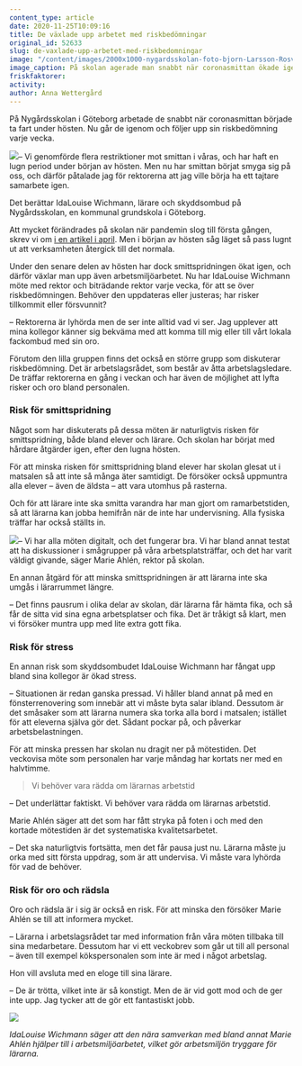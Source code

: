 ```yaml
---
content_type: article
date: 2020-11-25T10:09:16
title: De växlade upp arbetet med riskbedömningar
original_id: 52633
slug: de-vaxlade-upp-arbetet-med-riskbedomningar
image: "/content/images/2000x1000-nygardsskolan-foto-bjorn-Larsson-Rosvall-tt.jpg"
image_caption: På skolan agerade man snabbt när coronasmittan ökade igen. Rektor Marie Ahlén och skyddsombudet IdaLouise Wichmann har börjat träffas varje vecka för att gå igenom och följa upp riskbedömningar.
friskfaktorer:
activity:
author: Anna Wettergård
---
```


På Nygårdsskolan i Göteborg arbetade de snabbt när coronasmittan började ta fart under hösten. Nu går de igenom och följer upp sin riskbedömning varje vecka.

[![](https://www.suntarbetsliv.se/wp-content/uploads/2020/11/200x220-idalouise-wichmann-foto-bjorn-Larsson-Rosvall-tt.jpg)](https://www.suntarbetsliv.se/wp-content/uploads/2020/11/200x220-idalouise-wichmann-foto-bjorn-Larsson-Rosvall-tt.jpg)– Vi genomförde flera restriktioner mot smittan i våras, och har haft en lugn period under början av hösten. Men nu har smittan börjat smyga sig på oss, och därför påtalade jag för rektorerna att jag ville börja ha ett tajtare samarbete igen.

Det berättar IdaLouise Wichmann, lärare och skyddsombud på Nygårdsskolan, en kommunal grundskola i Göteborg.

Att mycket förändrades på skolan när pandemin slog till första gången, skrev vi om [i en artikel i april](https://www.suntarbetsliv.se/artiklar/sam/skolan-blir-en-frizon-fran-corona/). Men i början av hösten såg läget så pass lugnt ut att verksamheten återgick till det normala.

Under den senare delen av hösten har dock smittspridningen ökat igen, och därför växlar man upp även arbetsmiljöarbetet. Nu har IdaLouise Wichmann möte med rektor och biträdande rektor varje vecka, för att se över riskbedömningen. Behöver den uppdateras eller justeras; har risker tillkommit eller försvunnit?

– Rektorerna är lyhörda men de ser inte alltid vad vi ser. Jag upplever att mina kollegor känner sig bekväma med att komma till mig eller till vårt lokala fackombud med sin oro.

Förutom den lilla gruppen finns det också en större grupp som diskuterar riskbedömning. Det är arbetslagsrådet, som består av åtta arbetslagsledare. De träffar rektorerna en gång i veckan och har även de möjlighet att lyfta risker och oro bland personalen.

### Risk för smittspridning

Något som har diskuterats på dessa möten är naturligtvis risken för smittspridning, både bland elever och lärare. Och skolan har börjat med hårdare åtgärder igen, efter den lugna hösten.

För att minska risken för smittspridning bland elever har skolan glesat ut i matsalen så att inte så många äter samtidigt. De försöker också uppmuntra alla elever – även de äldsta – att vara utomhus på rasterna.

Och för att lärare inte ska smitta varandra har man gjort om ramarbetstiden, så att lärarna kan jobba hemifrån när de inte har undervisning. Alla fysiska träffar har också ställts in.

[![](https://www.suntarbetsliv.se/wp-content/uploads/2020/11/200x220-marie-ahlen-foto-bjorn-Larsson-Rosvall-tt.jpg)](https://www.suntarbetsliv.se/wp-content/uploads/2020/11/200x220-marie-ahlen-foto-bjorn-Larsson-Rosvall-tt.jpg)– Vi har alla möten digitalt, och det fungerar bra. Vi har bland annat testat att ha diskussioner i smågrupper på våra arbetsplatsträffar, och det har varit väldigt givande, säger Marie Ahlén, rektor på skolan.

En annan åtgärd för att minska smittspridningen är att lärarna inte ska umgås i lärarrummet längre.

– Det finns pausrum i olika delar av skolan, där lärarna får hämta fika, och så får de sitta vid sina egna arbetsplatser och fika. Det är tråkigt så klart, men vi försöker muntra upp med lite extra gott fika.

### Risk för stress

En annan risk som skyddsombudet IdaLouise Wichmann har fångat upp bland sina kollegor är ökad stress.

– Situationen är redan ganska pressad. Vi håller bland annat på med en fönsterrenovering som innebär att vi måste byta salar ibland. Dessutom är det småsaker som att lärarna numera ska torka alla bord i matsalen; istället för att eleverna själva gör det. Sådant pockar på, och påverkar arbetsbelastningen.

För att minska pressen har skolan nu dragit ner på mötestiden. Det veckovisa möte som personalen har varje måndag har kortats ner med en halvtimme.

> Vi behöver vara rädda om lärarnas arbetstid

– Det underlättar faktiskt. Vi behöver vara rädda om lärarnas arbetstid.

Marie Ahlén säger att det som har fått stryka på foten i och med den kortade mötestiden är det systematiska kvalitetsarbetet.

– Det ska naturligtvis fortsätta, men det får pausa just nu. Lärarna måste ju orka med sitt första uppdrag, som är att undervisa. Vi måste vara lyhörda för vad de behöver.

### Risk för oro och rädsla

Oro och rädsla är i sig är också en risk. För att minska den försöker Marie Ahlén se till att informera mycket.

– Lärarna i arbetslagsrådet tar med information från våra möten tillbaka till sina medarbetare. Dessutom har vi ett veckobrev som går ut till all personal – även till exempel kökspersonalen som inte är med i något arbetslag.

Hon vill avsluta med en eloge till sina lärare.

– De är trötta, vilket inte är så konstigt. Men de är vid gott mod och de ger inte upp. Jag tycker att de gör ett fantastiskt jobb.

[![](https://www.suntarbetsliv.se/wp-content/uploads/2020/11/750x400-nygardsskolan-foto-bjorn-Larsson-Rosvall-tt.jpg)](https://www.suntarbetsliv.se/wp-content/uploads/2020/11/750x400-nygardsskolan-foto-bjorn-Larsson-Rosvall-tt.jpg)

_IdaLouise Wichmann säger att den nära samverkan med bland annat Marie Ahlén hjälper till i arbetsmiljöarbetet, vilket gör arbetsmiljön tryggare för lärarna._
